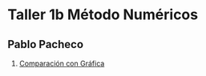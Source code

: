 # Taller 1b Método Numéricos

## Pablo Pacheco

1. [Comparación con Gráfica](gaussian_elimination.ipynb)